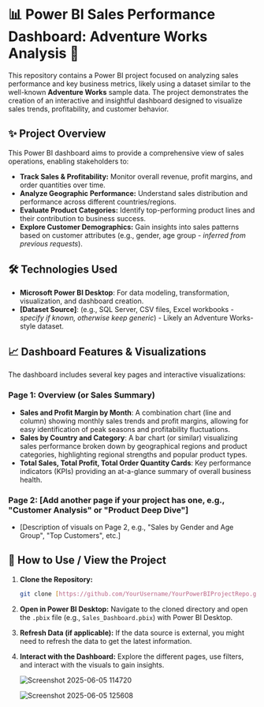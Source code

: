 # 📊 Power BI Sales Performance Dashboard: Adventure Works Analysis 🚀

This repository contains a Power BI project focused on analyzing sales performance and key business metrics, likely using a dataset similar to the well-known **Adventure Works** sample data. The project demonstrates the creation of an interactive and insightful dashboard designed to visualize sales trends, profitability, and customer behavior.

## ✨ Project Overview

This Power BI dashboard aims to provide a comprehensive view of sales operations, enabling stakeholders to:

* **Track Sales & Profitability:** Monitor overall revenue, profit margins, and order quantities over time.
* **Analyze Geographic Performance:** Understand sales distribution and performance across different countries/regions.
* **Evaluate Product Categories:** Identify top-performing product lines and their contribution to business success.
* **Explore Customer Demographics:** Gain insights into sales patterns based on customer attributes (e.g., gender, age group - *inferred from previous requests*).

## 🛠️ Technologies Used

* **Microsoft Power BI Desktop**: For data modeling, transformation, visualization, and dashboard creation.
* **[Dataset Source]**: (e.g., SQL Server, CSV files, Excel workbooks - *specify if known, otherwise keep generic*) - Likely an Adventure Works-style dataset.

## 📈 Dashboard Features & Visualizations

The dashboard includes several key pages and interactive visualizations:

### Page 1: Overview (or Sales Summary)

* **Sales and Profit Margin by Month**: A combination chart (line and column) showing monthly sales trends and profit margins, allowing for easy identification of peak seasons and profitability fluctuations.
* **Sales by Country and Category**: A bar chart (or similar) visualizing sales performance broken down by geographical regions and product categories, highlighting regional strengths and popular product types.
* **Total Sales, Total Profit, Total Order Quantity Cards**: Key performance indicators (KPIs) providing an at-a-glance summary of overall business health.

### Page 2: [Add another page if your project has one, e.g., "Customer Analysis" or "Product Deep Dive"]

* [Description of visuals on Page 2, e.g., "Sales by Gender and Age Group", "Top Customers", etc.]

## 🚀 How to Use / View the Project

1.  **Clone the Repository:**
    ```bash
    git clone [https://github.com/YourUsername/YourPowerBIProjectRepo.git](https://github.com/YourUsername/YourPowerBIProjectRepo.git)
    ```
2.  **Open in Power BI Desktop:**
    Navigate to the cloned directory and open the `.pbix` file (e.g., `Sales_Dashboard.pbix`) with Power BI Desktop.
3.  **Refresh Data (if applicable):**
    If the data source is external, you might need to refresh the data to get the latest information.
4.  **Interact with the Dashboard:**
    Explore the different pages, use filters, and interact with the visuals to gain insights.


    ![Screenshot 2025-06-05 114720](https://github.com/user-attachments/assets/4810fe65-cd33-4e91-a983-5683aed8f5d4)


    ![Screenshot 2025-06-05 125608](https://github.com/user-attachments/assets/fea91236-87a4-4b3a-b804-540c493e83c1)




